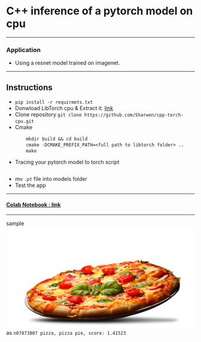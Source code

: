 # C++ inference of a pytorch model on cpu

---
### Application
- Using a resnet model trained on imagenet.

---
## Instructions

- ```pip install -r requirmets.txt```
- Donwload LibTorch cpu & Extract it. [link](https://download.pytorch.org/libtorch/cpu/libtorch-shared-with-deps-latest.zip)
- Clone repository ```git clone https://github.com/Sharwon/cpp-torch-cpu.git```
- Cmake
	``` cd cpp-torch-cpu
	    mkdir build && cd build
	    cmake -DCMAKE_PREFIX_PATH=<full path to libtorch folder> ..
	    make
	```
- Tracing your pytorch model to torch script
	``` python model_trace.py
	```
- mv `.pt` file into models folder
- Test the app <app> <model> <image> <label>
	
---
#### [Colab Notebook : link](https://colab.research.google.com/drive/1A7NTVY4042AD08kaKCOzwKb90FOxmF_M)

---
sample
![](./images/pizza.png ) as ```n07873807 pizza, pizza pie, score: 1.41523```


